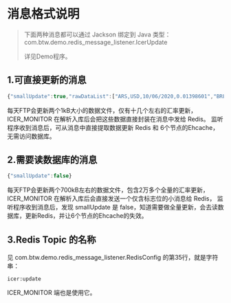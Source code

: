 # 消息格式说明

> 下面两种消息都可以通过 Jackson 绑定到 Java 类型：
> com.btw.demo.redis_message_listener.IcerUpdate
> 
>详见Demo程序。

## 1.可直接更新的消息
```javascript
{"smallUpdate":true,"rawDataList":["ARS,USD,10/06/2020,0.01398601","BRL,USD,10/06/2020,0.20384451","USD,ARS,10/06/2020,71.50000000","USD,BRL,10/06/2020,4.90570000"]}
```

每天FTP会更新两个1kB大小的数据文件，仅有十几个左右的汇率更新，ICER_MONITOR 在解析入库后会把这些数据直接封装在消息中发给 Redis。
监听程序收到消息后，可从消息中直接提取数据更新 Redis 和 6个节点的Ehcache，无需访问数据库。


## 2.需要读数据库的消息
```javascript
{"smallUpdate":false}
```
每天FTP会更新两个700kB左右的数据文件，包含2万多个全量的汇率更新，ICER_MONITOR 在解析入库后会直接发送一个仅含标志位的小消息给 Redis，
监听程序收到消息后，发现 smallUpdate 是 false，知道需要做全量更新，会去读数据库，更新Redis，并让6个节点的Ehcache的失效。

## 3.Redis Topic 的名称

见 com.btw.demo.redis_message_listener.RedisConfig 的第35行，就是字符串：
```
icer:update
```
ICER_MONITOR 端也是使用它。